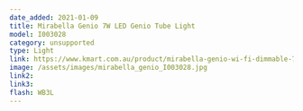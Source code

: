```yaml
---
date_added: 2021-01-09
title: Mirabella Genio 7W LED Genio Tube Light 
model: I003028
category: unsupported
type: Light
link: https://www.kmart.com.au/product/mirabella-genio-wi-fi-dimmable-7w-led-tube-lamp/3176391
image: /assets/images/mirabella_genio_I003028.jpg
link2: 
link3: 
flash: WB3L
---
```

